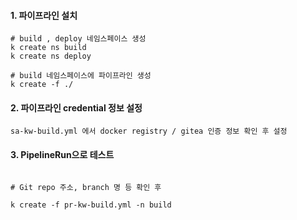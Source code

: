 #### 1. 파이프라인 설치

```
# build , deploy 네임스페이스 생성
k create ns build
k create ns deploy

# build 네임스페이스에 파이프라인 생성
k create -f ./
```
#### 2. 파이프라인 credential 정보 설정

```
sa-kw-build.yml 에서 docker registry / gitea 인증 정보 확인 후 설정
```

#### 3. PipelineRun으로 테스트
```

# Git repo 주소, branch 명 등 확인 후

k create -f pr-kw-build.yml -n build
```

